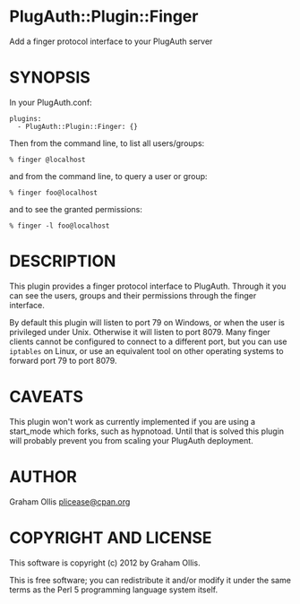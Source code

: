 # PlugAuth::Plugin::Finger

Add a finger protocol interface to your PlugAuth server

# SYNOPSIS

In your PlugAuth.conf:

    plugins:
      - PlugAuth::Plugin::Finger: {}

Then from the command line, to list all users/groups:

    % finger @localhost

and from the command line, to query a user or group:

    % finger foo@localhost

and to see the granted permissions:

    % finger -l foo@localhost

# DESCRIPTION

This plugin provides a finger protocol interface to PlugAuth.  Through
it you can see the users, groups and their permissions through the finger
interface.

By default this plugin will listen to port 79 on Windows, or when the user
is privileged under Unix.  Otherwise it will listen to port 8079.  Many
finger clients cannot be configured to connect to a different port, but
you can use `iptables` on Linux, or use an equivalent tool on other operating
systems to forward port 79 to port 8079.

# CAVEATS

This plugin won't work as currently implemented if you are using a start\_mode
which forks, such as hypnotoad.  Until that is solved this plugin will probably
prevent you from scaling your PlugAuth deployment.

# AUTHOR

Graham Ollis <plicease@cpan.org>

# COPYRIGHT AND LICENSE

This software is copyright (c) 2012 by Graham Ollis.

This is free software; you can redistribute it and/or modify it under
the same terms as the Perl 5 programming language system itself.
